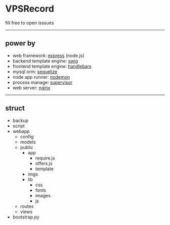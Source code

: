 VPSRecord
=========

fill free to open isssues

---

## power by

- web framework: [express] (node.js)
- backend template engine: [swig]
- frontend template engine: [handlebars]
- mysql orm: [sequelize]
- node app runner: [nodemon]
- process manage: [supervisor]
- web server: [nginx]

[swig]: http://paularmstrong.github.io/swig/
[express]: http://expressjs.com
[handlebars]: http://handlebarsjs.com
[sequelize]: http://sequelizejs.com
[supervisor]: http://supervisord.org
[nginx]: http://nginx.org
[nodemon]: http://nodemon.io

---

## struct

- backup
- script
- webapp
  - config
  - models
  - public
    - app
      - require.js
      - offers.js
      - template
    - imgs
    - lib
      - css
      - fonts
      - images
      - js
  - routes
  - views
- bootstrap.py
